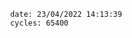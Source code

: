 

                date: 23/04/2022 14:13:39
                cycles: 65400

                         